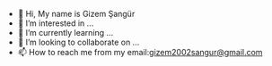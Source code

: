 - 👋 Hi, My name is Gizem Şangür
- 👀 I’m interested in ...
- 🌱 I’m currently learning ...
- 💞️ I’m looking to collaborate on ...
- 📫 How to reach me from my email:gizem2002sangur@gmail.com

<!---
gizemsangur1/gizemsangur1 is a ✨ special ✨ repository because its `README.md` (this file) appears on your GitHub profile.
You can click the Preview link to take a look at your changes.
--->

